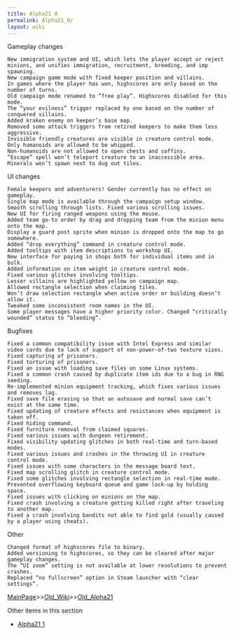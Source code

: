 ```yaml
---
title: Alpha21 0
permalink: Alpha21_0/
layout: wiki
---
```


Gameplay changes

    New immigration system and UI, which lets the player accept or reject minions, and unifies immigration, recruitment, breeding, and imp spawning.
    New campaign game mode with fixed keeper position and villains.
    In games where the player has won, highscores are only based on the number of turns.
    Old campaign mode renamed to “free play”. Highscores disabled for this mode.
    The “your evilness” trigger replaced by one based on the number of conquered villains.
    Added kraken enemy on keeper’s base map.
    Removed some attack triggers from retired keepers to make them less aggressive.
    Invisible friendly creatures are visible in creature control mode.
    Only humanoids are allowed to be whipped.
    Non-humanoids are not allowed to open chests and coffins.
    “Escape” spell won’t teleport creature to an inaccessible area.
    Minerals won’t spawn next to dug out tiles.

UI changes

    Female keepers and adventurers! Gender currently has no effect on gameplay.
    Single map mode is available through the campaign setup window.
    Smooth scrolling through lists. Fixed various scrolling issues.
    New UI for firing ranged weapons using the mouse.
    Added team go-to order by drag and dropping team from the minion menu onto the map.
    Display a guard post sprite when minion is dropped onto the map to go somewhere.
    Added “drop everything” command in creature control mode.
    Added tooltips with item descriptions to workshop UI.
    New interface for paying in shops both for individual items and in bulk.
    Added information on item weight in creature control mode.
    Fixed various glitches involving tooltips.
    Lesser villains are highlighted yellow on campaign map.
    Allowed rectangle selection when claiming tiles.
    Won’t draw selection rectangle when active order or building doesn’t allow it.
    Tweaked some inconsistent room names in the UI.
    Some player messages have a higher priority color. Changed “critically wounded” status to “bleeding”.

Bugfixes

    Fixed a common compatibility issue with Intel Express and similar video cards due to lack of support of non-power-of-two texture sizes.
    Fixed capturing of prisoners.
    Fixed torturing of prisoners.
    Fixed an issue with loading save files on some Linux systems.
    Fixed a common crash caused by duplicate item ids due to a bug in RNG seeding.
    Re-implemented minion equipment tracking, which fixes various issues and removes lag.
    Fixed save file erasing so that an autosave and normal save can’t exist at the same time.
    Fixed updating of creature effects and resistances when equipment is taken off.
    Fixed hiding command.
    Fixed furniture removal from claimed squares.
    Fixed various issues with dungeon retirement.
    Fixed visibility updating glitches in both real-time and turn-based modes.
    Fixed various issues and crashes in the throwing UI in creature control mode.
    Fixed issues with some characters in the message board text.
    Fixed map scrolling glitch in creature control mode.
    Fixed some glitches involving rectangle selection in real-time mode.
    Prevented overflowing keyboard queue and game lock-up by holding space.
    Fixed issues with clicking on minions on the map.
    Fixed crash involving a creature getting killed right after traveling to another map.
    Fixed a crash involving bandits not able to find gold (usually caused by a player using cheats).

Other

    Changed format of highscores file to binary.
    Added versioning to highscores, so they can be cleared after major gameplay changes.
    The “UI zoom” setting is not available at lower resolutions to prevent crashes.
    Replaced “no fullscreen” option in Steam launcher with “clear settings”.

[MainPage](/keeperrl_wiki/ "wikilink")>>[Old_Wiki](/keeperrl_wiki/Old_Wiki "wikilink")>>[Old_Alpha21](/keeperrl_wiki/Old_Alpha21 "wikilink")

Other items in this section
-    [Alpha21 1](/keeperrl_wiki/Alpha21_1 "wikilink")
